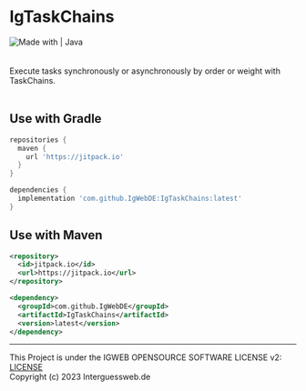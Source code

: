 # IgTaskChains
![Made with | Java](https://cdn.discordapp.com/attachments/983058255821537351/983315894962913280/unknown.png)<br><br><br>
Execute tasks synchronously or asynchronously by order or weight with TaskChains.<br><br>

## Use with Gradle
```gradle
repositories {
  maven {
    url 'https://jitpack.io'
  }
}
```

```gradle
dependencies {
  implementation 'com.github.IgWebDE:IgTaskChains:latest'
}
```


## Use with Maven
```xml
<repository>
  <id>jitpack.io</id>
  <url>https://jitpack.io</url>
</repository>
```
  
```xml
<dependency>
  <groupId>com.github.IgWebDE</groupId>
  <artifactId>IgTaskChains</artifactId>
  <version>latest</version>
</dependency>
```



<hr>

This Project is under the IGWEB OPENSOURCE SOFTWARE LICENSE v2: [LICENSE](LICENSE) <br>
Copyright (c) 2023 Interguessweb.de
